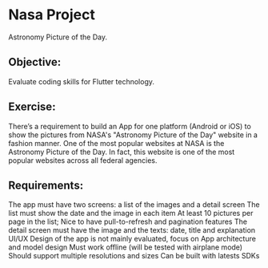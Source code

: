# Nasa Project

Astronomy Picture of the Day.

## Objective:
Evaluate coding skills for Flutter technology.

## Exercise:
There’s a requirement to build an App for one platform (Android or iOS) to show the pictures from NASA's "Astronomy Picture of the Day" website in a fashion manner.
One of the most popular websites at NASA is the Astronomy Picture of the Day. In fact, this website is one of the most popular websites across all federal agencies.

## Requirements:
The app must have two screens: a list of the images and a detail screen
The list must show the date and the image in each item
At least 10 pictures per page in the list; Nice to have pull-to-refresh and pagination features The detail screen must have the image and the texts: date, title and explanation
UI/UX Design of the app is not mainly evaluated, focus on App architecture and model design Must work offline (will be tested with airplane mode)
Should support multiple resolutions and sizes
Can be built with latests SDKs
